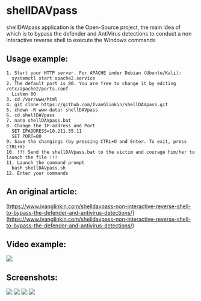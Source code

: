 # shellDAVpass
shellDAVpass application is the Open-Source project, the main idea of which is to bypass the defender and AntiVirus detections to conduct a non interactive reverse shell to execute the Windows commands

Usage example:
--------------
```
1. Start your HTTP server. For APACHE inder Debian (Ubuntu/Kali):
  systemctl start apache2.service 
2. The default port is 80. You are free to change it by editing /etc/apache2/ports.conf
  Listen 80
3. cd /var/www/html
4. git clone https://github.com/IvanGlinkin/shellDAVpass.git
5. chown -R www-data: shellDAVpass
6. cd shellDAVpass
7. nano shellDAVpass.bat
8. Change the IP-address and Port
  SET IPADDRESS=10.211.55.11
  SET PORT=80
9. Save the changings (by pressing CTRL+O and Enter. To exit, press CTRL+X)
10. !!! Send the shellDAVpass.bat to the victim and courage him/her to launch the file !!!
11. Launch the command prompt
  bash shellDAVpass.sh
12. Enter your commands
```
An original article:
--------------------
[https://www.ivanglinkin.com/shelldavpass-non-interactive-reverse-shell-to-bypass-the-defender-and-antivirus-detections/](https://www.ivanglinkin.com/shelldavpass-non-interactive-reverse-shell-to-bypass-the-defender-and-antivirus-detections/)

Video example:
--------------
![](https://www.ivanglinkin.com/wp-content/uploads/2021/12/AutoSUID_Video.gif)

Screenshots:
------------
![](https://www.ivanglinkin.com/wp-content/uploads/2022/06/shellDAVshell-001.png)
![](https://www.ivanglinkin.com/wp-content/uploads/2022/06/shellDAVshell-002.png)
![](https://www.ivanglinkin.com/wp-content/uploads/2022/06/shellDAVshell-003.png)
![](https://www.ivanglinkin.com/wp-content/uploads/2022/06/shellDAVshell-logo.png)
